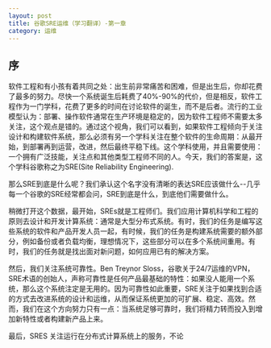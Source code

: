 ```yaml
---
layout: post
title: 谷歌SRE运维（学习翻译）-第一章
category: 运维
---
```

## 序

软件工程和有小孩有着共同之处：出生前非常痛苦和困难，但是出生后，你却花费了最多的努力。尽快一个系统诞生后耗费了40%-90%的代价，但是相反，软件工程作为一门学科，花费了更多的时间在讨论软件的诞生，而不是后者。流行的工业模型认为：部署、操作软件通常在生产环境是稳定的，因为软件工程师不需要太多关注，这个观点是错的。通过这个视角，我们可以看到，如果软件工程倾向于关注设计和构建软件系统，那么必须有另一个学科关注在整个软件的生命周期：从最开始，到部署再到运营，改进，然后最终平稳下线。这个学科使用，并且需要使用：一个拥有广泛技能，关注点和其他类型工程师不同的人。今天，我们的答案是，这个学科谷歌称之为SRE(Site Reliability Engineering).

那么SRE到底是什么呢？我们承认这个名字没有清晰的表达SRE应该做什么--几乎每一个谷歌的SRE经常都会问，SRE到底是什么，到底他们需要做什么。

稍微打开这个数据，最开始，SREs就是工程师们。我们应用计算机科学和工程的原则去设计和开发计算系统：通常是大型分布式系统。有时，我们的任务是编写这些系统的软件和产品开发人员一起，有时候，我们的任务是构建系统需要的额外部分，例如备份或者负载均衡，理想情况下，这些部分可以在多个系统间重用。有时，我们的任务就是找出面对新问题，如何应用已有的解决方案。

然后，我们关注系统可靠性。Ben Treynor Sloss，谷歌关于24/7运维的VPN，SRE术语的创始人，声称可靠性是任何产品最基础的特性：如果没人能用一个系统，那么这个系统注定是无用的。因为可靠性如此重要，SRE关注于如果找到合适的方式去改进系统的设计和运维，从而保证系统更加的可扩展、稳定、高效。然而，我们在这个方向努力只有一点：当系统足够可靠时，我们将精力转而投入到增加新特性或者构建新产品上来。

最后，SRES 关注运行在分布式计算系统上的服务，不论
